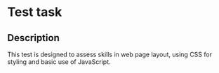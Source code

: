 # Test task

## Description
This test is designed to assess skills in web page layout, using CSS for styling and basic use of JavaScript.
